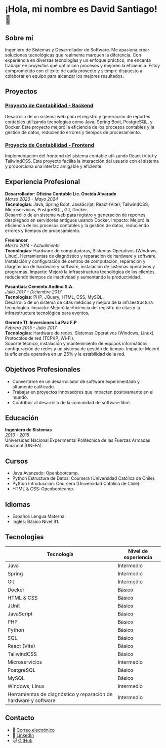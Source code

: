 # ¡Hola, mi nombre es David Santiago! 👋

## Sobre mí
Ingeniero de Sistemas y Desarrollador de Software. Me apasiona crear soluciones tecnológicas que realmente marquen la diferencia. Con experiencia en diversas tecnologías y un enfoque práctico, me encanta trabajar en proyectos que optimicen procesos y mejoren la eficiencia. Estoy comprometido con el éxito de cada proyecto y siempre dispuesto a colaborar en equipo para alcanzar los mejores resultados.

## Proyectos

### [Proyecto de Contabilidad - Backend](https://github.com/dasv21/Proyecto-Contabilidad-Backend)
Desarrollo de un sistema web para el registro y generación de reportes contables utilizando tecnologías como Java, Spring Boot, PostgreSQL, y Docker. Este proyecto mejoró la eficiencia de los procesos contables y la gestión de datos, reduciendo errores y tiempos de procesamiento.

### [Proyecto de Contabilidad - Frontend](https://github.com/dasv21/Proyecto-Contabilidad-Frontend)
Implementación del frontend del sistema contable utilizando React (Vite) y TailwindCSS. Este proyecto facilita la interacción del usuario con el sistema y proporciona una interfaz amigable y eficiente.

## Experiencia Profesional

**Desarrollador: Oficina Contable Lic. Oneida Alvarado**  
_Marzo 2023 - Mayo 2024_  
**Tecnologías**: Java, Spring Boot, JavaScript, React (Vite), TailwindCSS, Microservicios, PostgreSQL, Git, Docker.  
Desarrollo de un sistema web para registro y generación de reportes, desplegado en servidores antiguos usando Docker. Impacto: Mejoró la eficiencia de los procesos contables y la gestión de datos, reduciendo errores y tiempos de procesamiento.

**Freelancer**  
_Marzo 2014 - Actualmente_  
**Tecnologías**: Hardware de computadoras, Sistemas Operativos (Windows, Linux), Herramientas de diagnóstico y reparación de hardware y software.  
Instalación y configuración de centros de computación, reparación y diagnóstico de hardware y software, instalación de sistemas operativos y programas. Impacto: Mejoró la infraestructura tecnológica de los clientes, reduciendo tiempos de inactividad y aumentando la productividad.

**Pasantías: Cemento Andino S.A.**  
_Julio 2017 - Diciembre 2017_  
**Tecnologías**: PHP, JQuery, HTML, CSS, MySQL.  
Desarrollo de un sistema de citas médicas y mejora de la infraestructura tecnológica. Impacto: Mejoró la eficiencia del registro de citas y la infraestructura tecnológica para eventos.

**Gerente TI: Inversiones La Paz F.P**  
_Febrero 2015 - Julio 2017_  
**Tecnologías**: Hardware de redes, Sistemas Operativos (Windows, Linux), Protocolos de red (TCP/IP, Wi-Fi).  
Soporte técnico, instalación y mantenimiento de equipos informáticos, configuración de redes y un sistema de gestión de tiempo. Impacto: Mejoró la eficiencia operativa en un 25% y la estabilidad de la red.

## Objetivos Profesionales

* Convertirme en un desarrollador de software experimentado y altamente calificado.
* Trabajar en proyectos innovadores que impacten positivamente en el mundo.
* Contribuir al desarrollo de la comunidad de software libre.

## Educación

**Ingeniero de Sistemas**  
_2013 - 2018_  
Universidad Nacional Experimental Politécnica de las Fuerzas Armadas Nacional (UNEFA).

## Cursos

* Java Avanzado: Openbootcamp.
* Python Estructura de Datos: Coursera (Universidad Católica de Chile).
* Python Introducción: Coursera (Universidad Católica de Chile).
* HTML & CSS: Openbootcamp.

## Idiomas

* Español: Lengua Materna.
* Inglés: Básico Nivel B1.

## Tecnologías

| Tecnología          | Nivel de experiencia |
|---------------------|----------------------|
| Java                | Intermedio           |
| Spring              | Intermedio           |
| Git                 | Intermedio           |
| Docker              | Básico               |
| HTML & CSS          | Básico               |
| JUnit               | Básico               |
| JavaScript          | Básico               |
| PHP                 | Básico               |
| Python              | Básico               |
| SQL                 | Básico               |
| React (Vite)        | Básico               |
| TailwindCSS         | Básico               |
| Microservicios      | Intermedio           |
| PostgreSQL          | Básico               |
| MySQL               | Básico               |
| Windows, Linux      | Intermedio           |
| Herramientas de diagnóstico y reparación de hardware y software | Intermedio |

## Contacto

- 📧 [Correo electrónico](mailto:davidsantiago434@gmail.com)
- 👥 [LinkedIn](https://www.linkedin.com/in/david-santiago-207952224/)
- 🐱 [GitHub](https://github.com/dasv21)
